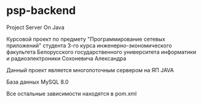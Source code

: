 # psp-backend
Project Server On Java

Курсовой проект по предмету "Программирование сетевых приложений"
студента 3-го курса 
инженерно-экономического факультета
Белорусского государственного университета информатики и радиоэлектроники
Сохоневича Александра

Данный проект является многопоточным сервером на ЯП JAVA 

База данных MySQL 8.0

Все остальные зависимости находятся в pom.xml
